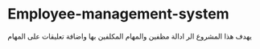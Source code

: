 # Employee-management-system
يهدف هذا المشروع الر ادالة مظفين والمهام المكلفين بها  واضافة تعليقات على المهام
